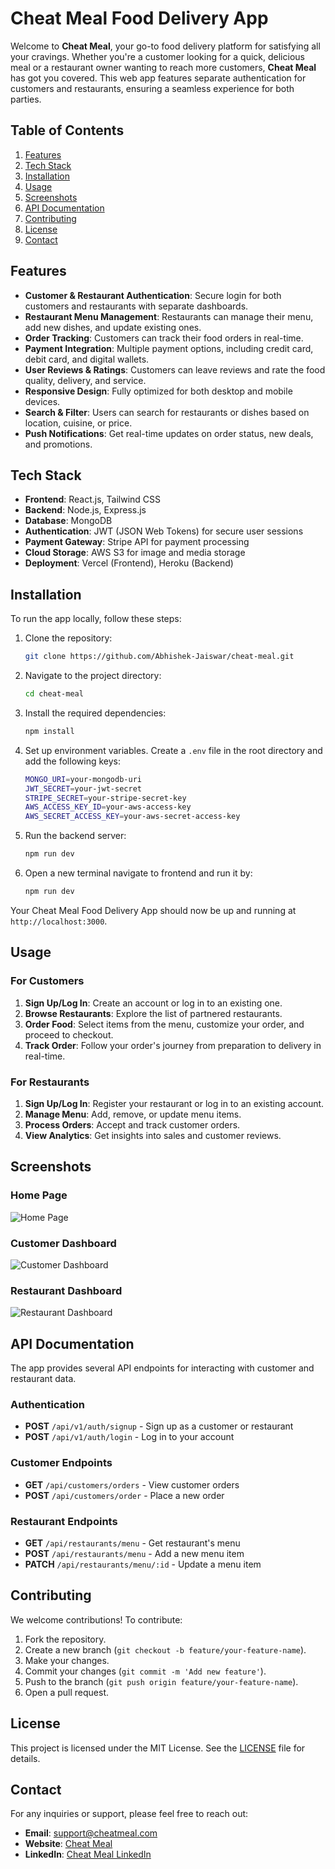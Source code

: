 # Cheat Meal Food Delivery App

Welcome to **Cheat Meal**, your go-to food delivery platform for satisfying all your cravings. Whether you're a customer looking for a quick, delicious meal or a restaurant owner wanting to reach more customers, **Cheat Meal** has got you covered. This web app features separate authentication for customers and restaurants, ensuring a seamless experience for both parties.

## Table of Contents

1. [Features](#features)
2. [Tech Stack](#tech-stack)
3. [Installation](#installation)
4. [Usage](#usage)
5. [Screenshots](#screenshots)
6. [API Documentation](#api-documentation)
7. [Contributing](#contributing)
8. [License](#license)
9. [Contact](#contact)

## Features

- **Customer & Restaurant Authentication**: Secure login for both customers and restaurants with separate dashboards.
- **Restaurant Menu Management**: Restaurants can manage their menu, add new dishes, and update existing ones.
- **Order Tracking**: Customers can track their food orders in real-time.
- **Payment Integration**: Multiple payment options, including credit card, debit card, and digital wallets.
- **User Reviews & Ratings**: Customers can leave reviews and rate the food quality, delivery, and service.
- **Responsive Design**: Fully optimized for both desktop and mobile devices.
- **Search & Filter**: Users can search for restaurants or dishes based on location, cuisine, or price.
- **Push Notifications**: Get real-time updates on order status, new deals, and promotions.

## Tech Stack

- **Frontend**: React.js, Tailwind CSS
- **Backend**: Node.js, Express.js
- **Database**: MongoDB
- **Authentication**: JWT (JSON Web Tokens) for secure user sessions
- **Payment Gateway**: Stripe API for payment processing
- **Cloud Storage**: AWS S3 for image and media storage
- **Deployment**: Vercel (Frontend), Heroku (Backend)

## Installation

To run the app locally, follow these steps:

1. Clone the repository:

   ```bash
   git clone https://github.com/Abhishek-Jaiswar/cheat-meal.git
   ```

2. Navigate to the project directory:

   ```bash
   cd cheat-meal
   ```

3. Install the required dependencies:

   ```bash
   npm install
   ```

4. Set up environment variables. Create a `.env` file in the root directory and add the following keys:

   ```bash
   MONGO_URI=your-mongodb-uri
   JWT_SECRET=your-jwt-secret
   STRIPE_SECRET=your-stripe-secret-key
   AWS_ACCESS_KEY_ID=your-aws-access-key
   AWS_SECRET_ACCESS_KEY=your-aws-secret-access-key
   ```

5. Run the backend server:

   ```bash
   npm run dev
   ```

6. Open a new terminal navigate to frontend and run it by:

   ```bash
   npm run dev
   ```

Your Cheat Meal Food Delivery App should now be up and running at `http://localhost:3000`.

## Usage

### For Customers

1. **Sign Up/Log In**: Create an account or log in to an existing one.
2. **Browse Restaurants**: Explore the list of partnered restaurants.
3. **Order Food**: Select items from the menu, customize your order, and proceed to checkout.
4. **Track Order**: Follow your order's journey from preparation to delivery in real-time.

### For Restaurants

1. **Sign Up/Log In**: Register your restaurant or log in to an existing account.
2. **Manage Menu**: Add, remove, or update menu items.
3. **Process Orders**: Accept and track customer orders.
4. **View Analytics**: Get insights into sales and customer reviews.

## Screenshots

### Home Page
![Home Page](https://your-screenshot-url.com/home-page)

### Customer Dashboard
![Customer Dashboard](https://your-screenshot-url.com/customer-dashboard)

### Restaurant Dashboard
![Restaurant Dashboard](https://your-screenshot-url.com/restaurant-dashboard)

## API Documentation

The app provides several API endpoints for interacting with customer and restaurant data.

### Authentication

- **POST** `/api/v1/auth/signup` - Sign up as a customer or restaurant
- **POST** `/api/v1/auth/login` - Log in to your account

### Customer Endpoints

- **GET** `/api/customers/orders` - View customer orders
- **POST** `/api/customers/order` - Place a new order

### Restaurant Endpoints

- **GET** `/api/restaurants/menu` - Get restaurant's menu
- **POST** `/api/restaurants/menu` - Add a new menu item
- **PATCH** `/api/restaurants/menu/:id` - Update a menu item

## Contributing

We welcome contributions! To contribute:

1. Fork the repository.
2. Create a new branch (`git checkout -b feature/your-feature-name`).
3. Make your changes.
4. Commit your changes (`git commit -m 'Add new feature'`).
5. Push to the branch (`git push origin feature/your-feature-name`).
6. Open a pull request.

## License

This project is licensed under the MIT License. See the [LICENSE](LICENSE) file for details.

## Contact

For any inquiries or support, please feel free to reach out:

- **Email**: support@cheatmeal.com
- **Website**: [Cheat Meal](https://cheatmeal.com)
- **LinkedIn**: [Cheat Meal LinkedIn](https://www.linkedin.com/in/abhishek-jaiswar-86762030a/)
